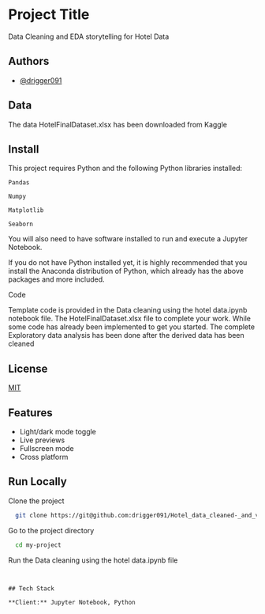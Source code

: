 
# Project Title

Data Cleaning and EDA storytelling for Hotel Data


## Authors

- [@drigger091](https://www.github.com/drigger091)


## Data

The data  HotelFinalDataset.xlsx has been downloaded from Kaggle


## Install

This project requires Python and the following Python libraries installed:

`Pandas`

`Numpy`

`Matplotlib`

`Seaborn`

You will also need to have software installed to run and execute a Jupyter Notebook.

If you do not have Python installed yet, it is highly recommended that you install the Anaconda distribution of Python, which already has the above packages and more included.


Code

Template code is provided in the Data cleaning using the hotel data.ipynb notebook file. The HotelFinalDataset.xlsx file to complete your work. While some code has already been implemented to get you started. The complete Exploratory data analysis has been done after the derived data has been cleaned
## License

[MIT](https://choosealicense.com/licenses/mit/)


## Features

- Light/dark mode toggle
- Live previews
- Fullscreen mode
- Cross platform


## Run Locally

Clone the project

```bash
  git clone https://git@github.com:drigger091/Hotel_data_cleaned-_and_visualized.git
```

Go to the project directory

```bash
  cd my-project
```







   Run the Data cleaning using the hotel data.ipynb file
```


## Tech Stack

**Client:** Jupyter Notebook, Python



